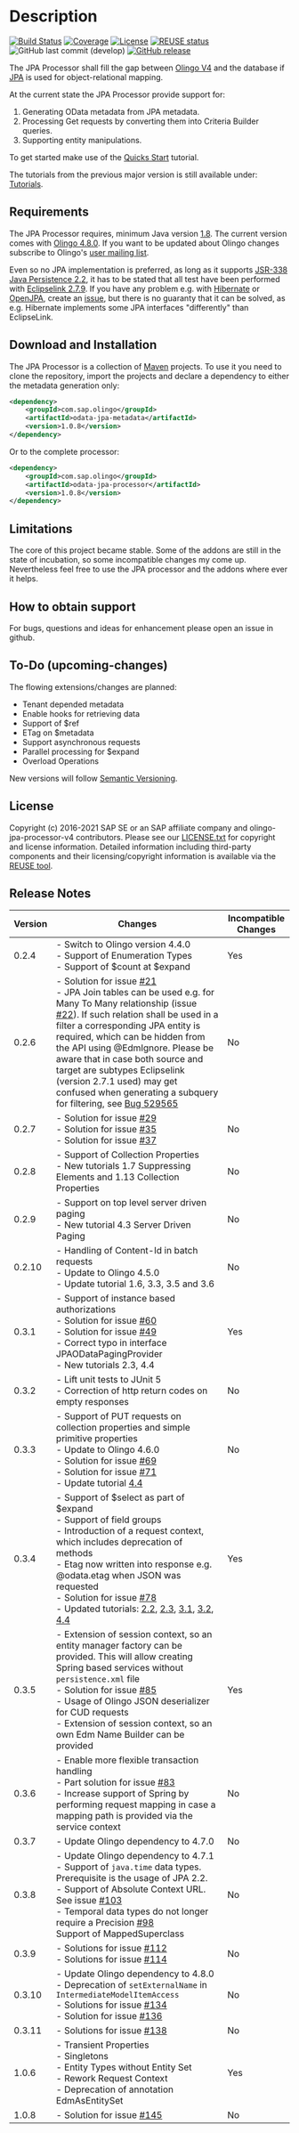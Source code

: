 # Description

[![Build Status](https://app.travis-ci.com/SAP/olingo-jpa-processor-v4.svg?branch=develop)](https://app.travis-ci.com/github/SAP/olingo-jpa-processor-v4)
[![Coverage](https://sonarcloud.io/api/project_badges/measure?project=SAP_olingo-jpa-processor-v4&metric=coverage)](https://sonarcloud.io/dashboard?id=SAP_olingo-jpa-processor-v4)
[![License](https://img.shields.io/badge/license-Apache%202.0-blue.svg)](LICENSE.txt)
[![REUSE status](https://api.reuse.software/badge/github.com/SAP/olingo-jpa-processor-v4)](https://api.reuse.software/info/github.com/SAP/olingo-jpa-processor-v4)
![GitHub last commit (develop)](https://img.shields.io/github/last-commit/SAP/OLINGO-JPA-PROCESSOR-V4/master.svg)
[![GitHub release](https://img.shields.io/github/release-pre/sap/olingo-jpa-processor-v4.svg?color=orange&label=release)](https://github.com/SAP/olingo-jpa-processor-v4/releases/)

The JPA Processor shall fill the gap between [Olingo V4](https://olingo.apache.org/doc/odata4/index.html) and the database if [JPA](https://en.wikipedia.org/wiki/Java_Persistence_API) is used for object-relational mapping.

At the current state the JPA Processor provide support for:

1. Generating OData metadata from JPA metadata.
2. Processing Get requests by converting them into Criteria Builder queries.
3. Supporting entity manipulations.

To get started make use of the [Quicks Start](/jpa-tutorial/QuickStart/QuickStart.md) tutorial.

The tutorials from the previous major version is still available under: [Tutorials](/jpa-tutorial/Tutorials/Introduction/Introduction.md).

## Requirements

The JPA Processor requires, minimum Java version [1.8](http://www.oracle.com/technetwork/java/javase/downloads/jdk8-downloads-2133151.html). The current version comes with [Olingo 4.8.0](https://github.com/apache/olingo-odata4). If you want to be updated about Olingo changes subscribe to Olingo's [user mailing list](user-subscribe@olingo.apache.org).

Even so no JPA implementation is preferred, as long as it supports [JSR-338 Java Persistence 2.2](https://jcp.org/en/jsr/detail?id=338), it has to be stated that all test have been performed with [Eclipselink 2.7.9](http://www.eclipse.org/eclipselink/). If you have any problem e.g. with [Hibernate](http://hibernate.org) or [OpenJPA](https://openjpa.apache.org/), create an [issue](https://github.com/SAP/olingo-jpa-processor-v4/issues), but there is no guaranty that it can be solved, as e.g. Hibernate implements some JPA interfaces "differently" than EclipseLink.

## Download and Installation

The JPA Processor is a collection of [Maven](https://maven.apache.org) projects. To use it you need to
clone the repository, import the projects and declare a dependency to either the metadata generation only:

```XML
<dependency>
    <groupId>com.sap.olingo</groupId>
    <artifactId>odata-jpa-metadata</artifactId>
    <version>1.0.8</version>
</dependency>
```

Or to the complete processor:

```XML
<dependency>
    <groupId>com.sap.olingo</groupId>
    <artifactId>odata-jpa-processor</artifactId>
    <version>1.0.8</version>
</dependency>
```

## Limitations

The core of this project became stable. Some of the addons are still in the state of incubation, so some incompatible changes my come up. Nevertheless feel free to use the JPA processor and the addons where ever it helps.

## How to obtain support

For bugs, questions and ideas for enhancement please open an issue in github.

## To-Do (upcoming-changes)

The flowing extensions/changes are planned:

* Tenant depended metadata
* Enable hooks for retrieving data
* Support of $ref
* ETag on $metadata
* Support asynchronous requests
* Parallel processing for $expand
* Overload Operations

New versions will follow [Semantic Versioning](https://semver.org).

## License

Copyright (c) 2016-2021 SAP SE or an SAP affiliate company and olingo-jpa-processor-v4 contributors. Please see our [LICENSE.txt](LICENSE.txt) for copyright and license information.
Detailed information including third-party components and their licensing/copyright information is available via the [REUSE tool](https://api.reuse.software/info/github.com/SAP/olingo-jpa-processor-v4).

## Release Notes

|Version|Changes|Incompatible Changes|
|-- |-- |-- |
|0.2.4|- Switch to Olingo version 4.4.0<br> - Support of Enumeration Types<br>- Support of $count at $expand|Yes|
|0.2.6|- Solution for issue [#21](https://github.com/SAP/olingo-jpa-processor-v4/issues/21)<br> - JPA Join tables can be used e.g. for Many To Many relationship (issue [#22](https://github.com/SAP/olingo-jpa-processor-v4/issues/22)). If such relation shall be used in a filter a corresponding JPA entity is required, which can be hidden from the API using @EdmIgnore. Please be aware that in case both source and target are subtypes Eclipselink (version 2.7.1 used) may get confused when generating a subquery for filtering, see [Bug 529565](https://bugs.eclipse.org/bugs/show_bug.cgi?id=529565) | No|
|0.2.7|- Solution for issue [#29](https://github.com/SAP/olingo-jpa-processor-v4/issues/29)<br> - Solution for issue [#35](https://github.com/SAP/olingo-jpa-processor-v4/issues/35)<br> - Solution for issue [#37](https://github.com/SAP/olingo-jpa-processor-v4/issues/37)<br>|No|
|0.2.8|- Support of Collection Properties<br> - New tutorials 1.7 Suppressing Elements and 1.13 Collection Properties |No|
|0.2.9|- Support on top level server driven paging<br> - New tutorial 4.3 Server Driven Paging |No|  
|0.2.10|- Handling of Content-Id in batch requests<br> - Update to Olingo 4.5.0<br> - Update tutorial 1.6, 3.3, 3.5 and 3.6  |No|  
|0.3.1|- Support of instance based authorizations<br> - Solution for issue [#60](https://github.com/SAP/olingo-jpa-processor-v4/issues/60)<br> - Solution for issue [#49](https://github.com/SAP/olingo-jpa-processor-v4/issues/49)<br> - Correct typo in interface JPAODataPagingProvider <br> - New tutorials 2.3, 4.4  |Yes|
|0.3.2|- Lift unit tests to JUnit 5<br> - Correction of http return codes on empty responses |No|
|0.3.3|- Support of PUT requests on collection properties and simple primitive properties<br> - Update to Olingo 4.6.0 <br> - Solution for issue [#69](https://github.com/SAP/olingo-jpa-processor-v4/issues/69) <br> - Solution for issue [#71](https://github.com/SAP/olingo-jpa-processor-v4/issues/71)<br>- Update tutorial [4.4](jpa-tutorial/Tutorials/SpecialTopics/4-4-InstanceBasedAuthorizations.md)|No
|0.3.4|- Support of $select as part of $expand<br> - Support of field groups<br> - Introduction of a request context, which includes deprecation of methods <br> - Etag now written into response e.g. @odata.etag when JSON was requested<br> - Solution for issue [#78](https://github.com/SAP/olingo-jpa-processor-v4/issues/78) <br> - Updated tutorials: [2.2](jpa-tutorial/Tutorials/RetrieveData/2-2-RetrievingData.md), [2.3](jpa-tutorial/Tutorials/RetrieveData/2-3-UsingFunctions.md), [3.1](jpa-tutorial/Tutorials/ChangeData/3-1-Preparation.md), [3.2](jpa-tutorial/Tutorials/ChangeData/3-2-CreatingEntities.md),  [4.4](jpa-tutorial/Tutorials/SpecialTopics/4-4-InstanceBasedAuthorizations.md)  |Yes|
|0.3.5|- Extension of session context, so an entity manager factory can be provided. This will allow creating Spring based services without `persistence.xml` file <br> - Solution for issue [#85](https://github.com/SAP/olingo-jpa-processor-v4/issues/85)<br> - Usage of Olingo JSON deserializer for CUD requests<br> - Extension of session context, so an own Edm Name Builder can be provided|Yes|
|0.3.6|- Enable more flexible transaction handling<br> - Part solution for issue [#83](https://github.com/SAP/olingo-jpa-processor-v4/issues/83)<br> - Increase support of Spring by performing request mapping in case a mapping path is provided via the service context|No|
|0.3.7| - Update Olingo dependency to 4.7.0|No|
|0.3.8| - Update Olingo dependency to 4.7.1<br> - Support of  `java.time` data types. Prerequisite is the usage of JPA 2.2. <br> - Support of Absolute Context URL. See issue [#103](https://github.com/SAP/olingo-jpa-processor-v4/issues/103)<br> - Temporal data types do not longer require a Precision [#98](https://github.com/SAP/olingo-jpa-processor-v4/issues/98)<br>Support of MappedSuperclass|No|
|0.3.9| - Solutions for issue [#112](https://github.com/SAP/olingo-jpa-processor-v4/issues/112) <br> - Solutions for issue [#114](https://github.com/SAP/olingo-jpa-processor-v4/issues/114)|No|
|0.3.10| - Update Olingo dependency to 4.8.0<br> - Deprecation of ```setExternalName``` in ```IntermediateModelItemAccess```<br>- Solutions for issue [#134](https://github.com/SAP/olingo-jpa-processor-v4/issues/136)<br>- Solution for issue [#136](https://github.com/SAP/olingo-jpa-processor-v4/issues/136) |No|
|0.3.11| - Solutions for issue [#138](https://github.com/SAP/olingo-jpa-processor-v4/issues/138)|No|
|1.0.6|- Transient Properties<br> - Singletons<br> - Entity Types without Entity Set<br> - Rework Request Context<br> - Deprecation of annotation  EdmAsEntitySet   |Yes|
|1.0.8|- Solution for issue [#145](https://github.com/SAP/olingo-jpa-processor-v4/issues/145) |No|